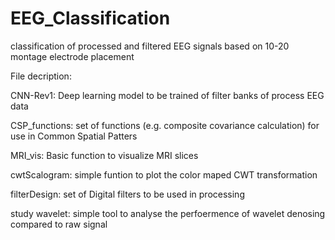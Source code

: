 # EEG_Classification
classification of processed and filtered EEG signals based on 10-20 montage electrode placement 

File decription:

CNN-Rev1: Deep learning model to be trained of filter banks of process EEG data

CSP_functions: set of functions (e.g. composite covariance calculation) for use in Common Spatial Patters

MRI_vis: Basic function to visualize MRI slices

cwtScalogram: simple funtion to plot the color maped CWT transformation 

filterDesign: set of Digital filters to be used in processing

study wavelet: simple tool to analyse the perfoermence of wavelet denosing compared to raw signal
